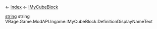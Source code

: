 ← [Index](Api-Index) ← [IMyCubeBlock](VRage.Game.ModAPI.Ingame.IMyCubeBlock)

[string](System.String) string VRage.Game.ModAPI.Ingame.IMyCubeBlock.DefinitionDisplayNameText